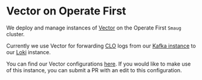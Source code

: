 # Vector on Operate First

We deploy and manage instances of [Vector][Vector] on the Operate First `Smaug` cluster.

Currently we use Vector for forwarding [CLO][CLO] logs from our [Kafka instance][Kafka] to our [Loki][Loki] instance.

You can find our Vector configurations [here][config]. If you would like to make use of this instance, you can submit a PR with an edit to this configuration.

[Vector]: https://github.com/vectordotdev/vector
[CLO]: https://docs.openshift.com/container-platform/4.9/logging/cluster-logging-external.html
[Kafka]: ../../odh/kafka/README.md
[Loki]: ../loki/README.md
[config]: https://github.com/operate-first/apps/tree/master/observatorium/overlays/moc/smaug/vector/smaug/configmap.yaml
